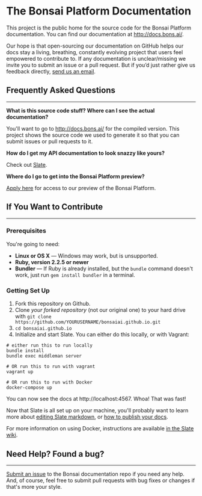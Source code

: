 # The Bonsai Platform Documentation

This project is the public home for the source code for the Bonsai Platform documentation. You can find our documentation at http://docs.bons.ai/.

Our hope is that open-sourcing our documentation on GitHub helps our docs stay a living, breathing, constantly evolving project that users feel empowered to contribute to. If any documentation is unclear/missing we invite you to submit an issue or a pull request. But if you’d just rather give us feedback directly, [send us an email](mailto:support@bons.ai).

## Frequently Asked Questions
--------------------------

**What is this source code stuff? Where can I see the actual documentation?**

You'll want to go to http://docs.bons.ai/ for the compiled version. This project shows the source code we used to generate it so that you can submit issues or pull requests to it.

**How do I get my API documentation to look snazzy like yours?**

Check out [Slate](lord.github.io/slate).

**Where do I go to get into the Bonsai Platform preview?**

[Apply here](http://pages.bons.ai/apply.html) for access to our preview of the Bonsai Platform.

## If You Want to Contribute
------------------------------

### Prerequisites

You're going to need:

 - **Linux or OS X** — Windows may work, but is unsupported.
 - **Ruby, version 2.2.5 or newer**
 - **Bundler** — If Ruby is already installed, but the `bundle` command doesn't work, just run `gem install bundler` in a terminal.

### Getting Set Up

1. Fork this repository on Github.
2. Clone *your forked repository* (not our original one) to your hard drive with `git clone https://github.com/YOURUSERNAME/bonsaiai.github.io.git`
3. `cd bonsaiai.github.io`
4. Initialize and start Slate. You can either do this locally, or with Vagrant:

```shell
# either run this to run locally
bundle install
bundle exec middleman server

# OR run this to run with vagrant
vagrant up

# OR run this to run with Docker
docker-compose up
```

You can now see the docs at http://localhost:4567. Whoa! That was fast!

Now that Slate is all set up on your machine, you'll probably want to learn more about [editing Slate markdown](https://github.com/lord/slate/wiki/Markdown-Syntax), or [how to publish your docs](https://github.com/lord/slate/wiki/Deploying-Slate).

For more information on using Docker, instructions are available [in the Slate wiki](https://github.com/lord/slate/wiki/Docker).

## Need Help? Found a bug?
-----------------------

[Submit an issue](https://github.com/BonsaiAI/bonsaiai.github.io/issues) to the Bonsai documentation repo if you need any help. And, of course, feel free to submit pull requests with bug fixes or changes if that's more your style.

